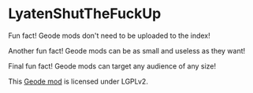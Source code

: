 # LyatenShutTheFuckUp
Fun fact! Geode mods don't need to be uploaded to the index!

Another fun fact! Geode mods can be as small and useless as they want!

Final fun fact! Geode mods can target any audience of any size!

This [Geode mod](https://geode-sdk.org) is licensed under LGPLv2.